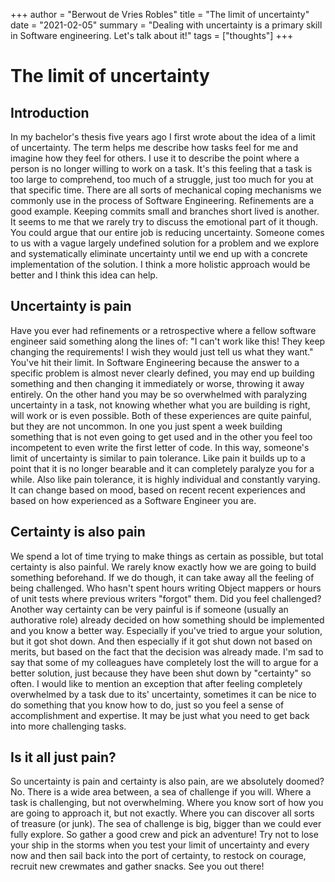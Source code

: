 +++
author = "Berwout de Vries Robles"
title = "The limit of uncertainty"
date = "2021-02-05"
summary = "Dealing with uncertainty is a primary skill in Software engineering. Let's talk about it!"
tags = ["thoughts"]
+++

# The limit of uncertainty

## Introduction
In my bachelor's thesis five years ago I first wrote about the idea of a limit of uncertainty. The term helps me describe how tasks feel for me and imagine how they feel for others. I use it to describe the point where a person is no longer willing to work on a task. It's this feeling that a task is too large to comprehend, too much of a struggle, just too much for you at that specific time. There are all sorts of mechanical coping mechanisms we commonly use in the process of Software Engineering. Refinements are a good example. Keeping commits small and branches short lived is another. It seems to me that we rarely try to discuss the emotional part of it though. You could argue that our entire job is reducing uncertainty. Someone comes to us with a vague largely undefined solution for a problem and we explore and systematically eliminate uncertainty until we end up with a concrete implementation of the solution. I think a more holistic approach would be better and I think this idea can help.

## Uncertainty is pain
Have you ever had refinements or a retrospective where a fellow software engineer said something along the lines of: "I can't work like this! They keep changing the requirements! I wish they would just tell us what they want." You've hit their limit. In Software Engineering because the answer to a specific problem is almost never clearly defined, you may end up building something and then changing it immediately or worse, throwing it away entirely. On the other hand you may be so overwhelmed with paralyzing uncertainty in a task, not knowing whether what you are building is right, will work or is even possible. Both of these experiences are quite painful, but they are not uncommon. In one you just spent a week building something that is not even going to get used and in the other you feel too incompetent to even write the first letter of code. In this way, someone's limit of uncertainty is similar to pain tolerance. Like pain it builds up to a point that it is no longer bearable and it can completely paralyze you for a while. Also like pain tolerance, it is highly individual and constantly varying. It can change based on mood, based on recent recent experiences and based on how experienced as a Software Engineer you are.

## Certainty is also pain
We spend a lot of time trying to make things as certain as possible, but total certainty is also painful. We rarely know exactly how we are going to build something beforehand. If we do though, it can take away all the feeling of being challenged. Who hasn't spent hours writing Object mappers or hours of unit tests where previous writers "forgot" them. Did you feel challenged? Another way certainty can be very painful is if someone (usually an authorative role) already decided on how something should be implemented and you know a better way. Especially if you've tried to argue your solution, but it got shot down. And then especially if it got shut down not based on merits, but based on the fact that the decision was already made. I'm sad to say that some of my colleagues have completely lost the will to argue for a better solution, just because they have been shut down by "certainty" so often. I would like to mention an exception that after feeling completely overwhelmed by a task due to its' uncertainty, sometimes it can be nice to do something that you know how to do, just so you feel a sense of accomplishment and expertise. It may be just what you need to get back into more challenging tasks.

## Is it all just pain?
So uncertainty is pain and certainty is also pain, are we absolutely doomed? No. There is a wide area between, a sea of challenge if you will. Where a task is challenging, but not overwhelming. Where you know sort of how you are going to approach it, but not exactly. Where you can discover all sorts of treasure (or junk). The sea of challenge is big, bigger than we could ever fully explore. So gather a good crew and pick an adventure! Try not to lose your ship in the storms when you test your limit of uncertainty and every now and then sail back into the port of certainty, to restock on courage, recruit new crewmates and gather snacks. See you out there!